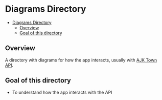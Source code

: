 # Diagrams Directory

<!-- TOC -->

- [Diagrams Directory](#diagrams-directory)
  - [Overview](#overview)
  - [Goal of this directory](#goal-of-this-directory)

<!-- /TOC -->

## Overview
A directory with diagrams for how the app interacts, usually with [AJK Town API](https://github.com/ajktown/api).


## Goal of this directory
- To understand how the app interacts with the API
